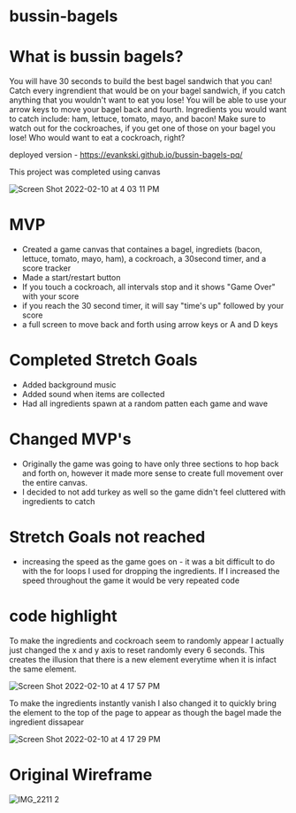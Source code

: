 # bussin-bagels
# What is bussin bagels?
You will have 30 seconds to build the best bagel sandwich that you can! Catch every ingrendient that would be on your bagel sandwich, if you catch anything that you wouldn't want to eat you lose!
You will be able to use your arrow keys to move your bagel back and fourth. Ingredients you would want to catch include: ham, lettuce, tomato, mayo, and bacon! 
Make sure to watch out for the cockroaches, if you get one of those on your bagel you lose! Who would want to eat a cockroach, right?

deployed version - https://evankski.github.io/bussin-bagels-pq/

This project was completed using canvas

![Screen Shot 2022-02-10 at 4 03 11 PM](https://user-images.githubusercontent.com/95590888/153517627-a85c46ee-15ae-4702-805b-738fb0fa758b.png)


# MVP 
* Created a game canvas that containes a bagel, ingrediets (bacon, lettuce, tomato, mayo, ham), a cockroach, a 30second timer, and a score tracker
* Made a start/restart button
* If you touch a cockroach, all intervals stop and it shows "Game Over" with your score
* if you reach the 30 second timer, it will say "time's up" followed by your score
* a full screen to move back and forth using arrow keys or A and D keys


# Completed Stretch Goals
* Added background music
* Added sound when items are collected
* Had all ingredients spawn at a random patten each game and wave

# Changed MVP's
* Originally the game was going to have only three sections to hop back and forth on, however it made more sense to create full movement over the entire canvas.
* I decided to not add turkey as well so the game didn't feel cluttered with ingredients to catch

# Stretch Goals not reached
* increasing the speed as the game goes on - it was a bit difficult to do with the for loops I used for dropping the ingredients. If I increased the speed throughout the game it would be very repeated code

# code highlight
To make the ingredients and cockroach seem to randomly appear I actually just changed the x and y axis to reset randomly every 6 seconds. This creates the illusion that there is a new element everytime when it is infact the same element.

![Screen Shot 2022-02-10 at 4 17 57 PM](https://user-images.githubusercontent.com/95590888/153518826-68368c9f-70cd-474c-a71d-51cd3b6a48e7.png)


To make the ingredients instantly vanish I also changed it to quickly bring the element to the top of the page to appear as though the bagel made the ingredient dissapear

![Screen Shot 2022-02-10 at 4 17 29 PM](https://user-images.githubusercontent.com/95590888/153518790-3516559b-7e4a-42ef-a60c-5eadd7f25018.png)


# Original Wireframe
![IMG_2211 2](https://user-images.githubusercontent.com/95590888/153518883-58a8a878-a8da-4aae-9ad3-19ccb258d5ce.jpg)






